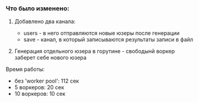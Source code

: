 ### Что было изменено:

1. Добавлено два канала: 
   * users - в него отправляются новые юзеры после генерации
   * save - канал, в который записываются результаты записи в файл

2. Генерация отдельного юзера в горутине - свободынй воркер заберет себе нового юзера

Время работы:
 - без 'worker pool': 112 сек
 - 5 воркеров: 20 сек
 - 10 воркеров: 10 сек
